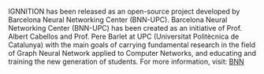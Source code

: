 IGNNITION has been released as an open-source project developed by Barcelona Neural Networking Center (BNN-UPC). Barcelona Neural Networking Center (BNN-UPC) has been created as an initiative of Prof. Albert Cabellos and Prof. Pere Barlet at UPC (Universitat Politècnica de Catalunya) with the main goals of carrying fundamental research in the field of Graph Neural Network applied to Computer Networks, and educating and training the new generation of students. For more information, visit: [BNN](https://bnn.upc.edu)
